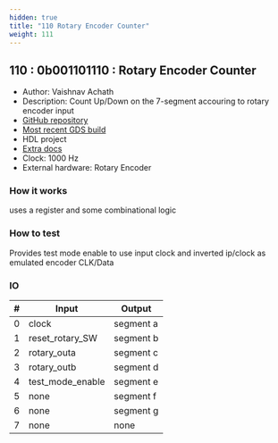 ```yaml
---
hidden: true
title: "110 Rotary Encoder Counter"
weight: 111
---
```


## 110 : 0b001101110 : Rotary Encoder Counter

* Author: Vaishnav Achath
* Description: Count Up/Down on the 7-segment accouring to rotary encoder input
* [GitHub repository](https://github.com/vaishnavachath/tt02-submission-rotary-encoder-counter)
* [Most recent GDS build](https://github.com/vaishnavachath/tt02-submission-rotary-encoder-counter/actions/runs/3595979401)
* HDL project
* [Extra docs]()
* Clock: 1000 Hz
* External hardware: Rotary Encoder



### How it works

uses a register and some combinational logic

### How to test

Provides test mode enable to use input clock and inverted ip/clock as emulated encoder CLK/Data

### IO

| # | Input        | Output       |
|---|--------------|--------------|
| 0 | clock  | segment a |
| 1 | reset_rotary_SW  | segment b |
| 2 | rotary_outa  | segment c |
| 3 | rotary_outb  | segment d |
| 4 | test_mode_enable  | segment e |
| 5 | none  | segment f |
| 6 | none  | segment g |
| 7 | none  | none |
